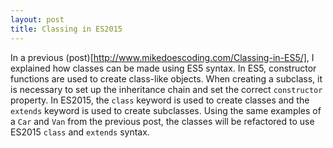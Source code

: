 ```yaml
---
layout: post
title: Classing in ES2015
---
```


In a previous (post)[http://www.mikedoescoding.com/Classing-in-ES5/], I explained how classes can be made using ES5 syntax. In ES5, constructor functions are used to create class-like objects. When creating a subclass, it is necessary to set up the inheritance chain and set the correct `constructor` property. In ES2015, the `class` keyword is used to create classes and the `extends` keyword is used to create subclasses. Using the same examples of a `Car` and `Van` from the previous post, the classes will be refactored to use ES2015 `class` and `extends` syntax. 
